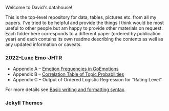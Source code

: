 Welcome to David's datahouse!

This is the top-level repository for data, tables, pictures etc. from all my papers. I've tried to be helpful and provide the things I think would be most useful to other people but am happy to provide other materials on request. Each folder here corresponds to a different paper (ordered by publication year) and each contains its own readme describing the contents as well as any updated information or caveats.

### 2022-Luxe Emo-JHTR
- Appendix A – 
  [Emotion Frequencies in GoEmotions](/Appendix_B.html)
- Appendix B – 
  [Correlation Table of Topic Probabilities](/Appendix_B)
- Appendix C – Output of Ordered Logistic Regression for “Rating Level”


For more details see [Basic writing and formatting syntax](https://docs.github.com/en/github/writing-on-github/getting-started-with-writing-and-formatting-on-github/basic-writing-and-formatting-syntax).

### Jekyll Themes
